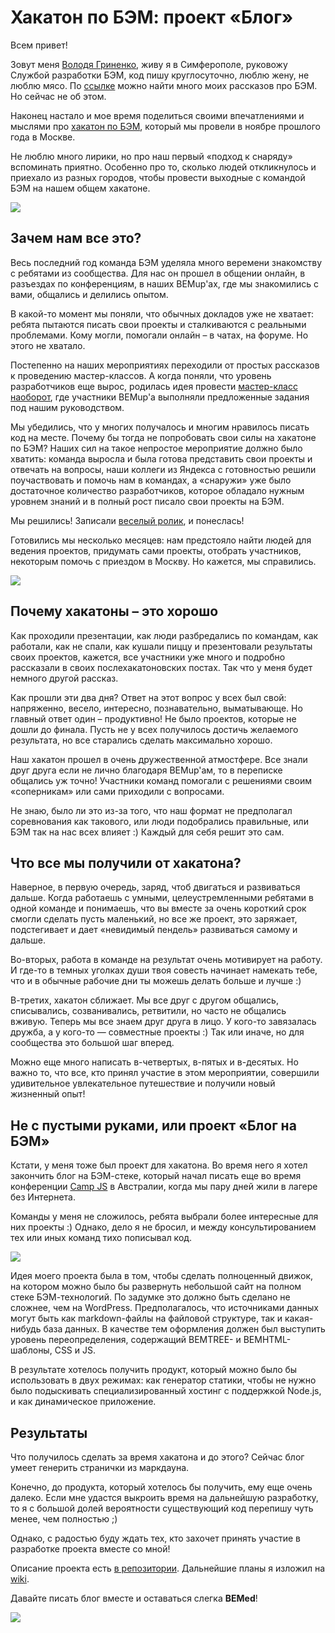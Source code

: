 # Хакатон по БЭМ: проект «Блог»

Всем привет!

Зовут меня [Володя Гриненко](http://ru.bem.info/authors/grinenko-vladimir/), живу я в Симферополе, руковожу Службой разработки БЭМ, код пишу круглосуточно, люблю жену, не люблю мясо. По [ссылке](https://events.yandex.ru/lib/people/68132/) можно найти много моих рассказов про БЭМ. Но сейчас не об этом.

Наконец настало и мое время поделиться своими впечатлениями и мыслями про [хакатон по БЭМ](https://ru.bem.info/events/bem-hackaton-2014/), который мы провели в ноябре прошлого года в Москве.

Не люблю много лирики, но про наш первый «подход к снаряду» вспоминать приятно. Особенно про то, сколько людей откликнулось и приехало из разных городов, чтобы провести выходные с командой БЭМ на нашем общем хакатоне.

![](https://img-fotki.yandex.ru/get/15556/44214498.bb/0_9bbbe_e6ea69b_XL.jpg)

## Зачем нам все это?

Весь последний год команда БЭМ уделяла много веремени знакомству с ребятами из сообщества. Для нас он прошел в общении онлайн, в разъездах по конференциям, в наших BEMup'ах, где мы знакомились с вами, общались и делились опытом.

В какой-то момент мы поняли, что обычных докладов уже не хватает: ребята пытаются писать свои проекты и сталкиваются с реальными проблемами. Кому могли, помогали онлайн – в чатах, на форуме. Но этого не хватало.

Постепенно на наших мероприятиях переходили от простых рассказов к проведению мастер-классов. А когда поняли, что уровень разработчиков еще вырос, родилась идея провести [мастер-класс наоборот](http://ru.bem.info/talks/bemup-spb-2014/#Мастер-класс-наоборот:-вы-пишете-БЭМ-проект,-а-мы-подсказываем-—-Евгений-Константинов,-Дима-Белицкий,-Яндекс), где участники BEMup'а выполняли предложенные задания под нашим руководством.

Мы убедились, что у многих получалось и многим нравилось писать код на месте. Почему бы тогда не попробовать свои силы на хакатоне по БЭМ? Наших сил на такое непростое мероприятие должно было хватить: команда выросла и была готова представить свои проекты и отвечать на вопросы, наши коллеги из Яндекса с готовностью решили поучаствовать и помочь нам в командах, а «снаружи» уже было достаточное количество разработчиков, которое обладало нужным уровнем знаний и в полный рост писало свои проекты на БЭМ.  

Мы решились! Записали [веселый ролик](https://video.yandex.ru/iframe/ya-events/hu2lbazfiz.5125/?player-type=custom&show-info=false&show-logo=false&hd=1), и понеслась!

Готовились мы несколько месяцев: нам предстояло найти людей для ведения проектов, придумать сами проекты, отобрать участников, некоторым помочь с приездом в Москву. Но кажется, мы справились.

![](https://img-fotki.yandex.ru/get/15516/44214498.bd/0_9bc04_fe943d27_XL.jpg)

## Почему хакатоны – это хорошо

Как проходили презентации, как люди разбредались по командам, как работали, как не спали, как кушали пиццу и презентовали результаты своих проектов, кажется, все участники уже много и подробно рассказали в своих послехакатоновских постах. Так что у меня будет немного другой рассказ.

Как прошли эти два дня? Ответ на этот вопрос у всех был свой: напряженно, весело, интересно, познавательно, выматывающе. Но главный ответ один – продуктивно! Не было проектов, которые не дошли до финала. Пусть не у всех получилось достичь желаемого результата, но все старались сделать максимально хорошо.

Наш хакатон прошел в очень дружественной атмостфере. Все знали друг друга если не лично благодаря BEMup'ам, то в переписке общались уж точно! Участники команд помогали с решениями своим «соперникам» или сами приходили с вопросами.

Не знаю, было ли это из-за того, что наш формат не предполагал соревнования как такового, или люди подобрались правильные, или БЭМ так на нас всех влияет :) Каждый для себя решит это сам.

## Что все мы получили от хакатона?

Наверное, в первую очередь, заряд, чтоб двигаться и развиваться дальше. Когда работаешь с умными, целеустремленными ребятами в одной команде и понимаешь, что вы вместе за очень короткий срок смогли сделать пусть маленький, но все же проект, это заряжает, подстегивает и дает «невидимый пендель» развиваться самому и дальше.

Во-вторых, работа в команде на результат очень мотивирует на работу. И где-то в темных уголках души твоя совесть начинает намекать тебе, что и в обычные рабочие дни ты можешь делать больше и лучше :)

В-третих, хакатон сближает. Мы все друг с другом общались, списывались, созванивались, ретвитили, но часто не общались вживую. Теперь мы все знаем друг друга в лицо. У кого-то завязалась дружба, а у кого-то — совместные проекты :) Так или иначе, но для сообщества это большой шаг вперед.

Можно еще много написать в-четвертых, в-пятых и в-десятых. Но важно то, что все, кто принял участие в этом мероприятии, совершили удивительное увлекательное путешествие и получили новый жизненный опыт!

## Не с пустыми руками, или проект «Блог на БЭМ»

Кстати, у меня тоже был проект для хакатона. Во время него я хотел закончить блог на БЭМ-стеке, который начал писать еще во время конференции [Camp JS](https://ru.bem.info/events/campjs-melbourne-2014/) в Австралии, когда мы пару дней жили в лагере без Интернета.

Команды у меня не сложилось, ребята выбрали более интересные для них проекты :) Однако, дело я не бросил, и между консультированием тех или иных команд тихо пописывал код.

![](https://img-fotki.yandex.ru/get/15565/44214498.bc/0_9bbec_203e98f4_XL.jpg)

Идея моего проекта была в том, чтобы сделать полноценный движок, на котором можно было бы развернуть небольшой сайт на полном стеке БЭМ-технологий. По задумке это должно быть сделано не сложнее, чем на WordPress. Предполагалось, что источниками данных могут быть как markdown-файлы на файловой структуре, так и какая-нибудь база данных. В качестве тем оформления должен был выступить уровень переопределения, содержащий BEMTREE- и BEMHTML-шаблоны, CSS и JS. 

В результате хотелось получить продукт, который можно было бы использовать в двух режимах: как генератор статики, чтобы не нужно было подыскивать специализированный хостинг с поддержкой Node.js, и как динамическое приложение.

## Результаты

Что получилось сделать за время хакатона и до этого? Сейчас блог умеет генерить странички из маркдауна.

Конечно, до продукта, который хотелось бы получить, ему еще очень далеко. Если мне удастся выкроить время на дальнейшую разработку, то я с большой долей вероятности существующий код перепишу чуть менее, чем полностью ;)

Однако, с радостью буду ждать тех, кто захочет принять участие в разработке проекта вместе со мной!

Описание проекта есть [в репозитории](https://github.com/tadatuta/bb/). Дальнейшие планы я изложил на [wiki](https://github.com/tadatuta/bb/wiki).

Давайте писать блог вместе и оставаться слегка **BEMed**!

![](https://img-fotki.yandex.ru/get/15538/44214498.be/0_9bc46_64c50266_XL.jpg)
